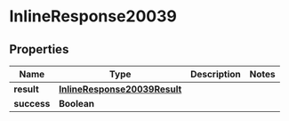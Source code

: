 # InlineResponse20039

## Properties
Name | Type | Description | Notes
------------ | ------------- | ------------- | -------------
**result** | [**InlineResponse20039Result**](InlineResponse20039Result.md) |  | 
**success** | **Boolean** |  | 
